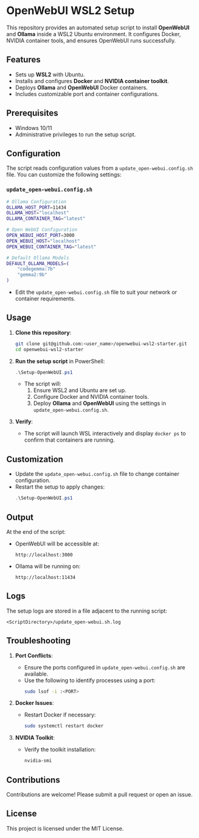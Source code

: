 # OpenWebUI WSL2 Setup

This repository provides an automated setup script to install **OpenWebUI** and **Ollama** inside a WSL2 Ubuntu environment. It configures Docker, NVIDIA container tools, and ensures OpenWebUI runs successfully.

## Features

- Sets up **WSL2** with Ubuntu.
- Installs and configures **Docker** and **NVIDIA container toolkit**.
- Deploys **Ollama** and **OpenWebUI** Docker containers.
- Includes customizable port and container configurations.

## Prerequisites

- Windows 10/11
- Administrative privileges to run the setup script.

## Configuration

The script reads configuration values from a `update_open-webui.config.sh` file. You can customize the following settings:

### `update_open-webui.config.sh`
```bash
# Ollama Configuration
OLLAMA_HOST_PORT=11434
OLLAMA_HOST="localhost"
OLLAMA_CONTAINER_TAG="latest"

# Open WebUI Configuration
OPEN_WEBUI_HOST_PORT=3000
OPEN_WEBUI_HOST="localhost"
OPEN_WEBUI_CONTAINER_TAG="latest"

# Default Ollama Models
DEFAULT_OLLAMA_MODELS=(
    "codegemma:7b"
    "gemma2:9b"
)
```

- Edit the `update_open-webui.config.sh` file to suit your network or container requirements.

## Usage

1. **Clone this repository**:
   ```bash
   git clone git@github.com:<user_name>/openwebui-wsl2-starter.git
   cd openwebui-wsl2-starter
   ```

2. **Run the setup script** in PowerShell:
   ```powershell
   .\Setup-OpenWebUI.ps1
   ```

   - The script will:
     1. Ensure WSL2 and Ubuntu are set up.
     2. Configure Docker and NVIDIA container tools.
     3. Deploy **Ollama** and **OpenWebUI** using the settings in `update_open-webui.config.sh`.

3. **Verify**:
   - The script will launch WSL interactively and display `docker ps` to confirm that containers are running.

## Customization

- Update the `update_open-webui.config.sh` file to change container configuration.
- Restart the setup to apply changes:
   ```powershell
   .\Setup-OpenWebUI.ps1
   ```

## Output

At the end of the script:
- OpenWebUI will be accessible at:
   ```
   http://localhost:3000
   ```
- Ollama will be running on:
   ```
   http://localhost:11434
   ```

## Logs

The setup logs are stored in a file adjacent to the running script:
```plaintext
<ScriptDirectory>/update_open-webui.sh.log
```

## Troubleshooting

1. **Port Conflicts**:
   - Ensure the ports configured in `update_open-webui.config.sh` are available.
   - Use the following to identify processes using a port:
     ```bash
     sudo lsof -i :<PORT>
     ```

2. **Docker Issues**:
   - Restart Docker if necessary:
     ```bash
     sudo systemctl restart docker
     ```

3. **NVIDIA Toolkit**:
   - Verify the toolkit installation:
     ```bash
     nvidia-smi
     ```

## Contributions

Contributions are welcome! Please submit a pull request or open an issue.

## License

This project is licensed under the MIT License.
